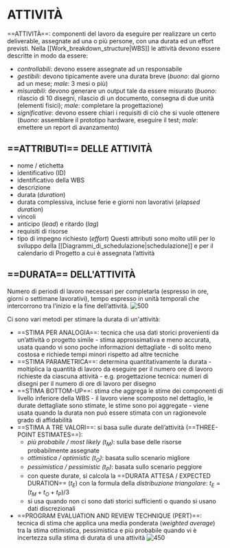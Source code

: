 # ATTIVITÀ
==ATTIVITÀ==: componenti del lavoro da eseguire per realizzare un certo deliverable, assegnate ad una o più persone, con una durata ed un effort previsti.
Nella [[Work_breakdown_structure|WBS]] le attività devono essere descritte in modo da essere:
- _controllabili_: devono essere assegnate ad un responsabile
- _gestibili_: devono tipicamente avere una durata breve (_buono_: dal giorno ad un mese; _male_: 3 mesi o più)
- _misurabili_: devono generare un output tale da essere misurato (_buono_: rilascio di 10 disegni, rilascio di un documento, consegna di due unità (elementi fisici); _male_: completare la progettazione)
- _significative_: devono essere chiari i requisiti di ciò che si vuole ottenere (_buono_: assemblare il prototipo hardware, eseguire il test; _male_: emettere un report di avanzamento)

## ==ATTRIBUTI== DELLE ATTIVITÀ
- nome / etichetta
- identificativo (ID)
- identificativo della WBS
- descrizione
- durata (_duration_)
- durata complessiva, incluse ferie e giorni non lavorativi (_elapsed duration_)
- vincoli
- anticipo (_lead_) e ritardo (_lag_)
- requisiti di risorse
- tipo di impegno richiesto (_effort_)
Questi attributi sono molto utili per lo sviluppo della [[Diagrammi_di_schedulazione|schedulazione]] e per il calendario di Progetto a cui è assegnata l’attività

## ==DURATA== DELL'ATTIVITÀ
Numero di periodi di lavoro necessari per completarla (espresso in ore, giorni o settimane lavorativi), tempo espresso in unità temporali che intercorrono tra l’inizio e la fine dell’attività.
![500](durata_attività.png)

Ci sono vari metodi per stimare la durata di un'attività:
- ==STIMA PER ANALOGIA==: tecnica che usa dati storici provenienti da un’attività o progetto simile
	  - stima approssimativa e meno accurata, usata quando vi sono poche informazioni dettagliate
	  - di solito meno costosa e richiede tempi minori rispetto ad altre tecniche
- ==STIMA PARAMETRICA==: determina quantitativamente la durata
	  - moltiplica la quantità di lavoro da eseguire per il numero ore di lavoro richieste da ciascuna attività
	  - e.g. progettazione tecnica: numeri di disegni per il numero di ore di lavoro per disegno
- ==STIMA BOTTOM-UP==: stima che aggrega le stime dei componenti di livello inferiore della WBS
	  - il lavoro viene scomposto nel dettaglio, le durate dettagliate sono stimate, le stime sono poi aggregate
	  - viene usata quando la durata non può essere stimata con un ragionevole grado di affidabilità
- ==STIMA A TRE VALORI==: si basa sulle durate dell’attività (==THREE-POINT ESTIMATES==):
	- _più probabile / most likely ($t_{M}$)_: sulla base delle risorse probabilmente assegnate
	- _ottimistica / optimistic ($t_{O}$)_: basata sullo scenario migliore
	- _pessimistica / pessimistic ($t_{P}$)_: basata sullo scenario peggiore
	- con queste durate, si calcola la ==DURATA ATTESA / EXPECTED DURATION== ($t_{E}$) con la formula della _distribuzione triangolare_: $t_{E} = (t_{M} + t_{O} + t_{P}) / 3$
	- si usa quando non ci sono dati storici sufficienti o quando si usano dati discrezionali
- ==PROGRAM EVALUATION AND REVIEW TECHNIQUE (PERT)==: tecnica di stima che applica una media ponderata (_weighted average_) tra la stima ottimistica, pessimistica e più probabile quando vi è incertezza sulla stima di durata di una attività
	![450](pert.png)
